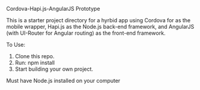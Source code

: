 Cordova-Hapi.js-AngularJS Prototype

This is a starter project directory for a hyrbid app using Cordova for as the mobile wrapper, Hapi.js as the Node.js back-end framework, and AngularJS (with UI-Router for Angular routing) as the front-end framework.

To Use:

1. Clone this repo.
2. Run:   npm install
3. Start building your own project.

Must have Node.js installed on your computer
